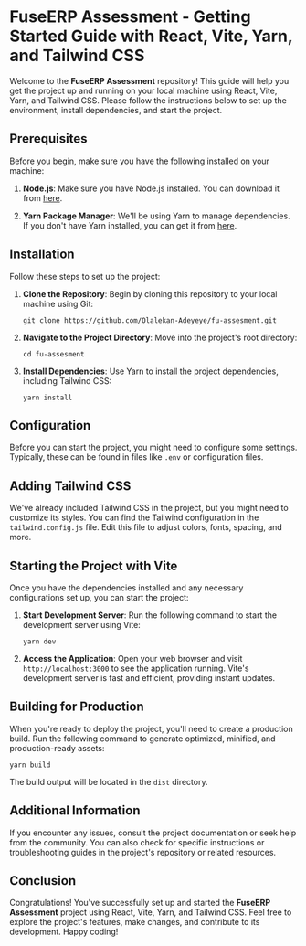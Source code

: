 # FuseERP Assessment - Getting Started Guide with React, Vite, Yarn, and Tailwind CSS

Welcome to the **FuseERP Assessment** repository! This guide will help you get the project up and running on your local machine using React, Vite, Yarn, and Tailwind CSS. Please follow the instructions below to set up the environment, install dependencies, and start the project.

## Prerequisites

Before you begin, make sure you have the following installed on your machine:

1. **Node.js**: Make sure you have Node.js installed. You can download it from [here](https://nodejs.org/).

2. **Yarn Package Manager**: We'll be using Yarn to manage dependencies. If you don't have Yarn installed, you can get it from [here](https://classic.yarnpkg.com/en/docs/install/).

## Installation

Follow these steps to set up the project:

1. **Clone the Repository**: Begin by cloning this repository to your local machine using Git:
   ```
   git clone https://github.com/Olalekan-Adeyeye/fu-assesment.git
   ```

2. **Navigate to the Project Directory**: Move into the project's root directory:
   ```
   cd fu-assesment
   ```

3. **Install Dependencies**: Use Yarn to install the project dependencies, including Tailwind CSS:
   ```
   yarn install
   ```

## Configuration

Before you can start the project, you might need to configure some settings. Typically, these can be found in files like `.env` or configuration files.

## Adding Tailwind CSS

We've already included Tailwind CSS in the project, but you might need to customize its styles. You can find the Tailwind configuration in the `tailwind.config.js` file. Edit this file to adjust colors, fonts, spacing, and more.

## Starting the Project with Vite

Once you have the dependencies installed and any necessary configurations set up, you can start the project:

1. **Start Development Server**: Run the following command to start the development server using Vite:
   ```
   yarn dev
   ```

2. **Access the Application**: Open your web browser and visit `http://localhost:3000` to see the application running. Vite's development server is fast and efficient, providing instant updates.

## Building for Production

When you're ready to deploy the project, you'll need to create a production build. Run the following command to generate optimized, minified, and production-ready assets:

```
yarn build
```

The build output will be located in the `dist` directory.

## Additional Information

If you encounter any issues, consult the project documentation or seek help from the community. You can also check for specific instructions or troubleshooting guides in the project's repository or related resources.

## Conclusion

Congratulations! You've successfully set up and started the **FuseERP Assessment** project using React, Vite, Yarn, and Tailwind CSS. Feel free to explore the project's features, make changes, and contribute to its development. Happy coding!
